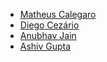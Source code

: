 - [Matheus Calegaro](https://github.com/mathcale)
- [Diego Cezário](https://github.com/dcezario)
- [Anubhav Jain](https://github.com/develop-build)
- [Ashiv Gupta](https://github.com/ashivliving)
